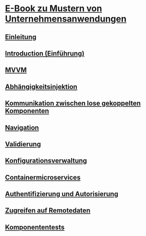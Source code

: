 # [E-Book zu Mustern von Unternehmensanwendungen](index.md)
## [Einleitung](preface.md)
## [Introduction (Einführung)](introduction.md)
## [MVVM](mvvm.md)
## [Abhängigkeitsinjektion](dependency-injection.md)
## [Kommunikation zwischen lose gekoppelten Komponenten](communicating-between-loosely-coupled-components.md)
## [Navigation](navigation.md)
## [Validierung](validation.md)
## [Konfigurationsverwaltung](configuration-management.md)
## [Containermicroservices](containerized-microservices.md)
## [Authentifizierung und Autorisierung](authentication-and-authorization.md)
## [Zugreifen auf Remotedaten](accessing-remote-data.md)
## [Komponententests](unit-testing.md)
